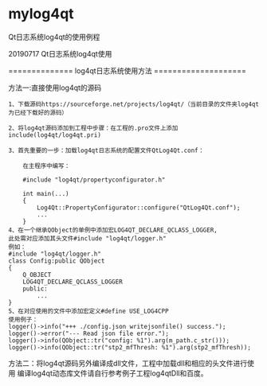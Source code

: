 # mylog4qt
Qt日志系统log4qt的使用例程

20190717 Qt日志系统log4qt使用

==============  log4qt日志系统使用方法  ====================

方法一:直接使用log4qt的源码

	1、下载源码https://sourceforge.net/projects/log4qt/（当前目录的文件夹log4qt为已经下载好的源码）
	
	2、将log4qt源码添加到工程中步骤：在工程的.pro文件上添加 include(log4qt/log4qt.pri)
	
	3、首先重要的一步：加载log4qt日志系统的配置文件QtLog4Qt.conf：
	
		在主程序中编写：
		
		#include "log4qt/propertyconfigurator.h"
		
		int main(...)
		{
			Log4Qt::PropertyConfigurator::configure("QtLog4Qt.conf");
			...
		}
	4、在一个继承QObject的单例中添加宏LOG4QT_DECLARE_QCLASS_LOGGER,
	此处需对应添加其头文件#include "log4qt/logger.h"
	例如：
	#include "log4qt/logger.h"
	class Config:public QObject
	{
		Q_OBJECT
		LOG4QT_DECLARE_QCLASS_LOGGER
		public:
			...
	}
	5、在对应使用的文件中添加宏定义#define USE_LOG4CPP
	使用例子：
	logger()->info("+++ ./config.json writejsonfile() success.");
	logger()->error("--- Read json file error.");
	logger()->info(QObject::tr("config: %1").arg(m_path.c_str()));
	logger()->info(QObject::tr("stp2_mfThresh: %1").arg(stp2_mfThresh));

方法二：将log4qt源码另外编译成dll文件，工程中加载dll和相应的头文件进行使用
	编译log4qt动态库文件请自行参考例子工程log4qtDll和百度。
